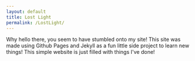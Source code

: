 ```yaml
---
layout: default
title: Lost Light
permalink: /LostLight/
---
```


Why hello there, you seem to have stumbled onto my site!
This site was made using Github Pages and Jekyll as a fun little side project to learn new things!
This simple website is just filled with things I've done!

